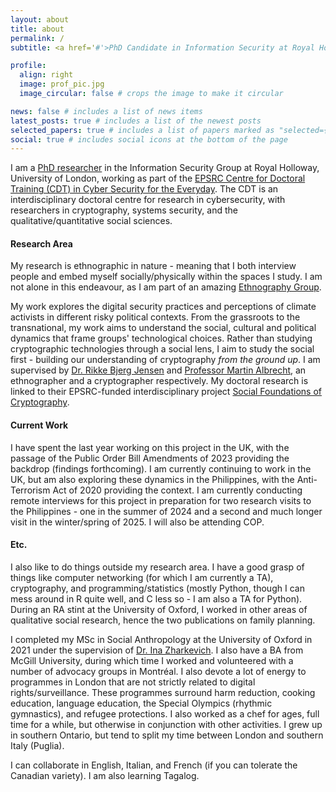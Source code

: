 ```yaml
---
layout: about
title: about
permalink: /
subtitle: <a href='#'>PhD Candidate in Information Security at Royal Holloway, University of London</a>. Mikaela.brough.2022@live.rhul.ac.uk.

profile:
  align: right
  image: prof_pic.jpg
  image_circular: false # crops the image to make it circular

news: false # includes a list of news items
latest_posts: true # includes a list of the newest posts
selected_papers: true # includes a list of papers marked as "selected={true}"
social: true # includes social icons at the bottom of the page
---
```


I am a [PhD researcher](https://pure.royalholloway.ac.uk/en/persons/mik-brough) in the Information Security Group at Royal Holloway, University of London, working as part of the [EPSRC Centre for Doctoral Training (CDT) in Cyber Security for the Everyday](https://royalholloway.ac.uk/research-and-teaching/departments-and-schools/information-security/studying-here/centre-for-doctoral-training-in-cyber-security-for-the-everyday/current-cdt-researchers/). The CDT is an interdisciplinary doctoral centre for research in cybersecurity, with researchers in cryptography, systems security, and the qualitative/quantitative social sciences. 

#### Research Area

My research is ethnographic in nature - meaning that I both interview people and embed myself socially/physically within the spaces I study. I am not alone in this endeavour, as I am part of an amazing [Ethnography Group](https://rikkebjerg.gitlab.io/ethnography-group/people/).


My work explores the digital security practices and perceptions of climate activists in different risky political contexts. From the grassroots to the transnational, my work aims to understand the social, cultural and political dynamics that frame groups' technological choices. Rather than studying cryptographic technologies through a social lens, I aim to study the social first - building our understanding of cryptography *from the ground up*. I am supervised by [Dr. Rikke Bjerg Jensen](https://pure.royalholloway.ac.uk/en/persons/rikke-bjerg-jensen) and [Professor Martin Albrecht](https://www.kcl.ac.uk/people/martin-albrecht), an ethnographer and a cryptographer respectively. My doctoral research is linked to their EPSRC-funded interdisciplinary project [Social Foundations of Cryptography](https://social-foundations-of-cryptography.gitlab.io/team). 

#### Current Work

I have spent the last year working on this project in the UK, with the passage of the Public Order Bill Amendments of 2023 providing the backdrop (findings forthcoming). I am currently continuing to work in the UK, but am also exploring these dynamics in the Philippines, with the Anti-Terrorism Act of 2020 providing the context. I am currently conducting remote interviews for this project in preparation for two research visits to the Philippines - one in the summer of 2024 and a second and much longer visit in the winter/spring of 2025. I will also be attending COP. 

#### Etc.

I also like to do things outside my research area. I have a good grasp of things like computer networking (for which I am currently a TA), cryptography, and programming/statistics (mostly Python, though I can mess around in R quite well, and C less so - I am also a TA for Python). During an RA stint at the University of Oxford, I worked in other areas of qualitative social research, hence the two publications on family planning. 


I completed my MSc in Social Anthropology at the University of Oxford in 2021 under the supervision of [Dr. Ina Zharkevich](https://www.kcl.ac.uk/people/ina-zharkevich). I also have a BA from McGill University, during which time I worked and volunteered with a number of advocacy groups in Montréal. I also devote a lot of energy to programmes in London that are not strictly related to digital rights/surveillance. These programmes surround harm reduction, cooking education, language education, the Special Olympics (rhythmic gymnastics), and refugee protections. I also worked as a chef for ages, full time for a while, but otherwise in conjunction with other activities. I grew up in southern Ontario, but tend to split my time between London and southern Italy (Puglia).


I can collaborate in English, Italian, and French (if you can tolerate the Canadian variety). I am also learning Tagalog.



